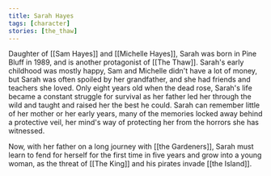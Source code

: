 ```yaml
---
title: Sarah Hayes
tags: [character]
stories: [the_thaw]
---
```


Daughter of [[Sam Hayes]] and [[Michelle Hayes]], Sarah was born in Pine Bluff in 1989, and is another protagonist of [[The Thaw]]. Sarah's early childhood was mostly happy, Sam and Michelle didn't have a lot of money, but Sarah was often spoiled by her grandfather, and she had friends and teachers she loved. Only eight years old when the dead rose, Sarah's life became a constant struggle for survival as her father led her through the wild and taught and raised her the best he could. Sarah can remember little of her mother or her early years, many of the memories locked away behind a protective veil, her mind's way of protecting her from the horrors she has witnessed.

Now, with her father on a long journey with [[the Gardeners]], Sarah must learn to fend for herself for the first time in five years and grow into a young woman, as the threat of [[The King]] and his pirates invade [[the Island]].